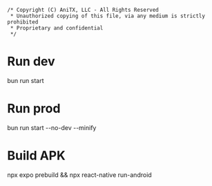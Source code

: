 ```
/* Copyright (C) AniTX, LLC - All Rights Reserved
 * Unauthorized copying of this file, via any medium is strictly prohibited
 * Proprietary and confidential
 */
```

# Run dev

bun run start

# Run prod

bun run start --no-dev --minify

# Build APK

npx expo prebuild && npx react-native run-android
